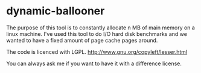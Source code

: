 dynamic-ballooner
=================

The purpose of this tool is to constantly allocate n MB of main memory on a
linux machine.  I've used this tool to do I/O hard disk benchmarks and we
wanted to have a fixed amount of page cache pages around.



The code is licenced with LGPL. http://www.gnu.org/copyleft/lesser.html

You can always ask me if you want to have it with a difference license.
